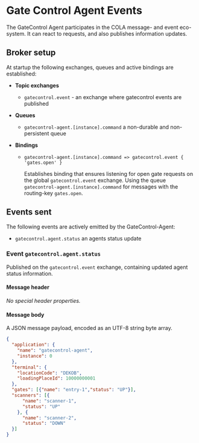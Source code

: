 Gate Control Agent Events
=========================

The GateControl Agent participates in the COLA message- and event eco-system. It
can react to requests, and also publishes information updates.

Broker setup
------------

At startup the following exchanges, queues and active bindings are established:

* __Topic exchanges__

  * `gatecontrol.event` - an exchange where gatecontrol events are published
  
* __Queues__

  * `gatecontrol-agent.[instance].command` a non-durable and non-persistent queue

* __Bindings__

  * `gatecontrol-agent.[instance].command => gatecontrol.event { 'gates.open' }`

    Establishes binding that ensures listening for open gate requests on the
    global `gatecontrol.event` exchange. Using the queue
    `gatecontrol-agent.[instance].command` for messages with the
    routing-key `gates.open`.

Events sent
-----------

The following events are actively emitted by the GateControl-Agent:

* `gatecontrol.agent.status` an agents status update

### Event `gatecontrol.agent.status`

Published on the `gatecontrol.event` exchange, containing updated agent status
information.

#### Message header

_No special header properties._

#### Message body

A JSON message payload, encoded as an UTF-8 string byte array.

```json
{
  "application": {
    "name": "gatecontrol-agent",
    "instance": 0
  },
  "terminal": {
    "locationCode": "DEKOB",
    "loadingPlaceId": 10000000001
  },
  "gates": [{"name": "entry-1","status": "UP"}],
  "scanners": [{
      "name": "scanner-1",
      "status": "UP"
    }, {
      "name": "scanner-2",
      "status": "DOWN"
  }]
}
```
